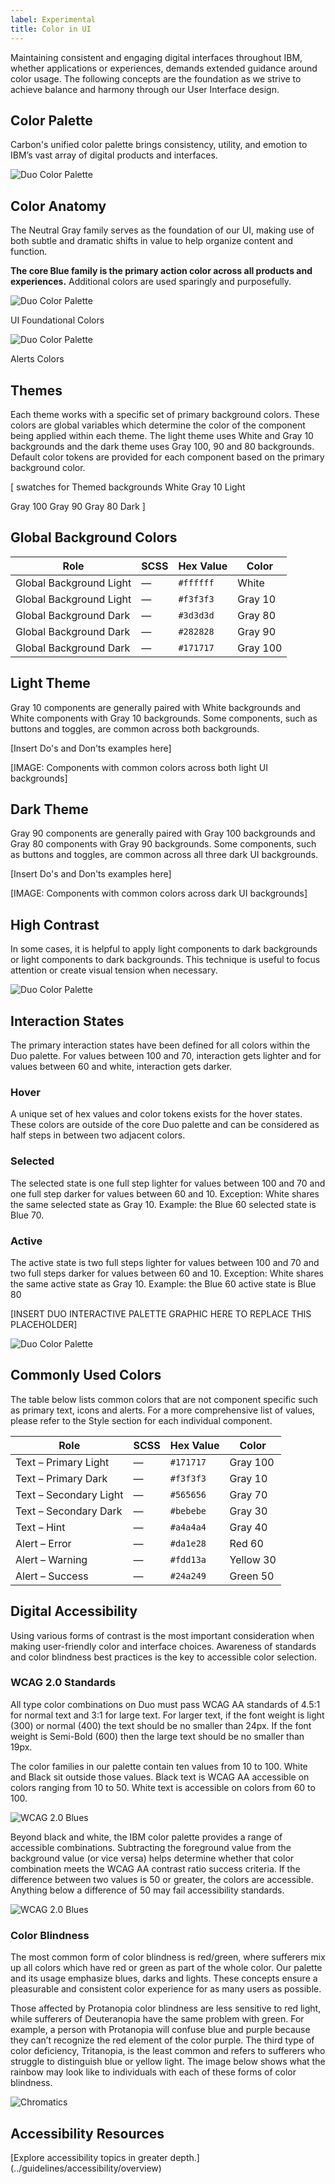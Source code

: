 ```yaml
---
label: Experimental
title: Color in UI
---
```


<page-intro>Maintaining consistent and engaging digital interfaces throughout IBM, whether applications or experiences, demands extended guidance around color usage. The following concepts are the foundation as we strive to achieve balance and harmony through our User Interface design.</page-intro>

## Color Palette
Carbon's unified color palette brings consistency, utility, and emotion to IBM’s vast array of digital products and interfaces.

![Duo Color Palette](images/duo_palette_v06.png)

## Color Anatomy
The Neutral Gray family serves as the foundation of our UI, making use of both subtle and dramatic shifts in value to help organize content and function.

**The core Blue family is the primary action color across all products and experiences.**  Additional colors are used sparingly and purposefully.

![Duo Color Palette](images/grey-blue.png)

UI Foundational Colors

![Duo Color Palette](images/alerts-colors.png)

Alerts Colors

## Themes
Each theme works with a specific set of primary background colors. These colors are global variables which determine the color of the component being applied within each theme. The light theme uses White and Gray 10 backgrounds and the dark theme uses Gray 100, 90 and 80 backgrounds. Default color tokens are provided for each component based on the primary background color.

[ swatches for Themed backgrounds White
Gray 10
Light

Gray 100
Gray 90
Gray 80
Dark
]

## Global Background Colors

| Role                    | SCSS | Hex Value | Color                                   |
| ----------------------- | ---- | --------- | --------------------------------------- |
| Global Background Light | —    | `#ffffff` | <Swatch hex="#ffffff">White </Swatch>   |
| Global Background Light | —    | `#f3f3f3` | <Swatch hex="#f3f3f3">Gray 10 </Swatch> |
| Global Background Dark  | —    | `#3d3d3d` | <Swatch hex="#3d3d3d">Gray 80 </Swatch> |
| Global Background Dark  | —    | `#282828` | <Swatch hex="#282828">Gray 90 </Swatch> |
| Global Background Dark  | —    | `#171717` | <Swatch hex="#171717">Gray 100</Swatch> |

## Light Theme

Gray 10 components are generally paired with White backgrounds and White components with Gray 10 backgrounds. Some components, such as buttons and toggles, are common across both backgrounds.

[Insert Do's and Don'ts examples here]

<!-- <DoDontLarge>
  <Do
    src="../media/pages/color-ui/light-theme-do-1.svg"
    caption="Gray 10 Dropdown on White background."
  ></Do>
  <Do
    src="../media/pages/color-ui/light-theme-do-2.svg"
    caption="White Dropdown on Gray 10 background."
  ></Do>
  <Do
    src="../media/pages/color-ui/light-theme-do-3.jpg"
    caption="White Overflow Menu on Gray 10 Card."
  ></Do>
  <Dont
    src="../media/pages/color-ui/light-theme-dont-1.svg"
    caption="Avoid use of midtones."
  ></Dont>
</DoDontLarge>
<DoDontStack>
  <ImageWithCaption
    src="../media/pages/color-ui/ui-against-light-bg.gif"
    caption="Components with common colors across both light UI backgrounds"
  ></ImageWithCaption>
</DoDontStack>
-->

[IMAGE: Components with common colors across both light UI backgrounds]

<!-- <Margin bottom="2rem">
  <HorizontalRow padded="true">
    <ColorUIExpandableImage caption="IBM Evidence Builder Prototype">
      <img src="../media/pages/color-ui/color-in-ui-evidence-light.png" title="IBM Evidence Builder Prototype" />
    </ColorUIExpandableImage>
    <ColorUIExpandableImage caption="IBM Radar Prototype">
      <img src="../media/pages/color-ui/color-in-ui-radar-light.jpg" title="IBM Radar Prototype" />
    </ColorUIExpandableImage>
    <ColorUIExpandableImage caption="IBM Cloud Platform Prototype">
      <img src="../media/pages/color-ui/color-in-ui-platform-light.jpg" title="IBM Cloud Platform Prototype" />
    </ColorUIExpandableImage>
  </HorizontalRow>
</Margin>

-->

## Dark Theme

Gray 90 components are generally paired with Gray 100 backgrounds and Gray 80 components with Gray 90 backgrounds. Some components, such as buttons and toggles, are common across all three dark UI backgrounds.

[Insert Do's and Don'ts examples here]

[IMAGE: Components with common colors across dark UI backgrounds]

<!--
<DoDontLarge>
  <Do
    src="../media/pages/color-ui/dark-theme-do-1.svg"
    caption="Gray 90 Dropdown on Gray 100 background."
  ></Do>
  <Do
    src="../media/pages/color-ui/dark-theme-do-2.svg"
    caption="Gray 80 Dropdown on Gray 90 background."
  ></Do>
  <Do
    src="../media/pages/color-ui/dark-theme-do-3.jpg"
    caption="Gray 70 is sometimes used when compound components are being applied such as an overflow menu."
  ></Do>
  <Dont
    src="../media/pages/color-ui/dark-theme-dont-1.svg"
    caption="Do not apply components that are darker than the background unless using high contrast mode."
  ></Dont>
</DoDontLarge>
<DoDontStack>
  <ImageWithCaption
    src="../media/pages/color-ui/ui-against-dark-bg.gif"
    caption="Components with common colors across all dark UI backgrounds"
  ></ImageWithCaption>
</DoDontStack>
<Margin bottom="2rem">
  <HorizontalRow padded="true">
    <ColorUIExpandableImage theme="dark" caption="IBM Watson API Demo">
      <img src="../media/pages/color-ui/color-in-ui-api-dark.jpg" title="IBM Watson API Demo" />
    </ColorUIExpandableImage>
    <ColorUIExpandableImage theme="dark" caption="IBM Security Cloud Prototype">
      <img src="../media/pages/color-ui/color-in-ui-security-dark.jpg" title="IBM Security Cloud Prototype" />
    </ColorUIExpandableImage>
    <ColorUIExpandableImage theme="dark" caption="IBM Watson Health Prototype">
      <img src="../media/pages/color-ui/color-in-ui-health-dark.jpg" title="IBM Watson Health Prototype" />
    </ColorUIExpandableImage>
  </HorizontalRow>
</Margin>

-->

## High Contrast

In some cases, it is helpful to apply light components to dark backgrounds or light components to dark backgrounds. This technique is useful to focus attention or create visual tension when necessary.

![Duo Color Palette](images/high-contrast.png)


<!-- <DoDontLarge>
  <ImageWithCaption
    src="../media/pages/color-ui/high-contrast-do-dont-1.svg"
  ></ImageWithCaption>
  <ImageWithCaption
    src="../media/pages/color-ui/high-contrast-do-dont-2.svg"
  ></ImageWithCaption>
</DoDontLarge>

-->

## Interaction States

The primary interaction states have been defined for all colors within the Duo palette. For values between 100 and 70, interaction gets lighter and for values between 60 and white, interaction gets darker.

### Hover

A unique set of hex values and color tokens exists for the hover states. These colors are outside of the core Duo palette and can be considered as half steps in between two adjacent colors.

### Selected

The selected state is one full step lighter for values between 100 and 70 and one full step darker for values between 60 and 10. Exception: White shares the same selected state as Gray 10. Example: the Blue 60 selected state is Blue 70.

### Active

The active state is two full steps lighter for values between 100 and 70 and two full steps darker for values between 60 and 10. Exception: White shares the same active state as Gray 10. Example: the Blue 60 active state is Blue 80

[INSERT DUO INTERACTIVE PALETTE GRAPHIC HERE TO REPLACE THIS PLACEHOLDER]

![Duo Color Palette](images/interactive-color.png)

## Commonly Used Colors

The table below lists common colors that are not component specific such as primary text, icons and alerts. For a more comprehensive list of values, please refer to the Style section for each individual component.

| Role                   | SCSS | Hex Value | Color                                    |
| ---------------------- | ---- | --------- | ---------------------------------------- |
| Text – Primary Light   | —    | `#171717` | <Swatch hex="#171717">Gray 100</Swatch>  |
| Text – Primary Dark    | —    | `#f3f3f3` | <Swatch hex="#f3f3f3">Gray 10</Swatch>   |
| Text – Secondary Light | —    | `#565656` | <Swatch hex="#565656">Gray 70</Swatch>   |
| Text – Secondary Dark  | —    | `#bebebe` | <Swatch hex="#bebebe">Gray 30</Swatch>   |
| Text – Hint            | —    | `#a4a4a4` | <Swatch hex="#a4a4a4">Gray 40</Swatch>   |
| Alert – Error          | —    | `#da1e28` | <Swatch hex="#da1e28">Red 60</Swatch>    |
| Alert – Warning        | —    | `#fdd13a` | <Swatch hex="#fdd13a">Yellow 30</Swatch> |
| Alert – Success        | —    | `#24a249` | <Swatch hex="#24a249">Green 50</Swatch>  |

## Digital Accessibility

Using various forms of contrast is the most important consideration when making user-friendly color and interface choices. Awareness of standards and color blindness best practices is the key to accessible color selection.

### WCAG 2.0 Standards

All type color combinations on Duo must pass WCAG AA standards of 4.5:1 for normal text and 3:1 for large text. For larger text, if the font weight is light (300) or normal (400) the text should be no smaller than 24px. If the font weight is Semi-Bold (600) then the large text should be no smaller than 19px.

The color families in our palette contain ten values from 10 to 100. White and Black sit outside those values. Black text is WCAG AA accessible on colors ranging from 10 to 50. White text is accessible on colors from 60 to 100.

![WCAG 2.0 Blues](images/acc1.png)


Beyond black and white, the IBM color palette provides a range of accessible combinations. Subtracting the foreground value from the background value (or vice versa) helps determine whether that color combination meets the WCAG AA contrast ratio success criteria. If the difference between two values is 50 or greater, the colors are accessible. Anything below a difference of 50 may fail accessibility standards.

![WCAG 2.0 Blues](images/acc2.png)

### Color Blindness

The most common form of color blindness is red/green, where sufferers mix up all colors which have red or green as part of the whole color. Our palette and its usage emphasize blues, darks and lights. These concepts ensure a pleasurable and consistent color experience for as many users as possible.

Those affected by Protanopia color blindness are less sensitive to red light, while sufferers of Deuteranopia have the same problem with green. For example, a person with Protanopia will confuse blue and purple because they can’t recognize the red element of the color purple. The third type of color deficiency, Tritanopia, is the least common and refers to sufferers who struggle to distinguish blue or yellow light. The image below shows what the rainbow may look like to individuals with each of these forms of color blindness.

![Chromatics](images/color-blindness.png)

## Accessibility Resources

[Explore accessibility topics in greater depth.] (../guidelines/accessibility/overview) 

<!-- 
## Experimental theme

<flex-group>
<color-card name="brand-01" hex="#0062ff"></color-card>
<color-card name="brand-02" hex="#0530ad"></color-card>
<color-card name="brand-03" hex="#0062ff"></color-card>
<color-card name="ui-01" hex="#f3f3f3"></color-card>
<color-card name="ui-02" hex="#ffffff" border="true"></color-card>
<color-card name="ui-03" hex="#dcdcdc"></color-card>
<color-card name="ui-04" hex="#8c8c8c"></color-card>
<color-card name="ui-05" hex="#171717"></color-card>
<color-card name="text-01" hex="#171717"></color-card>
<color-card name="text-02" hex="#565656"></color-card>
<color-card name="text-03" hex="#8c8c8c"></color-card>
<color-card name="inverse-01" hex="#ffffff" border="true"></color-card>
<color-card name="field-01" hex="#f2f4f8"></color-card>
</flex-group>

### Hover Colors

<flex-group>
<color-card name="hover-primary" hex="#004ecc"></color-card>
<color-card name="hover-primary-text" hex="#0045b3"></color-card>
<color-card name="hover-danger" hex="#ad1820"></color-card>
<color-card name="hover-secondary" hex="#0062ff"></color-card>
<color-card name="hover-row" hex="rgba(5, 48, 173, 0.1)"></color-card>
</flex-group>

### Support Colors

<flex-group>
<color-card name="support-01" hex="#da1e28"></color-card>
<color-card name="support-02" hex="#24a249"></color-card>
<color-card name="support-03" hex="#fdd13a"></color-card>
<color-card name="support-04" hex="#418cff"></color-card>
</flex-group>

-->
